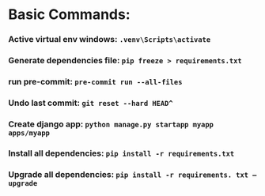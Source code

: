 # Basic Commands:

### Active virtual env windows: ``.venv\Scripts\activate``

### Generate dependencies file: ``pip freeze > requirements.txt``

### run pre-commit: ``pre-commit run --all-files``

### Undo last commit: ``git reset --hard HEAD^ ``

### Create django app: ``python manage.py startapp myapp apps/myapp``

### Install all dependencies: ``pip install -r requirements.txt``

### Upgrade all dependencies: ``pip install -r requirements. txt — upgrade``